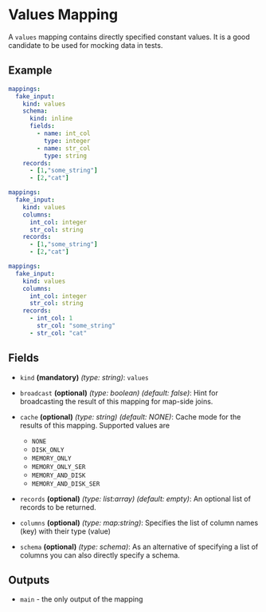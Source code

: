 # Values Mapping

A `values` mapping contains directly specified constant values. It is a good candidate to be used for mocking data in
tests.


## Example

```yaml
mappings:
  fake_input:
    kind: values  
    schema:
      kind: inline
      fields:
        - name: int_col
          type: integer
        - name: str_col
          type: string
    records:
      - [1,"some_string"]
      - [2,"cat"]
```

```yaml
mappings:
  fake_input:
    kind: values
    columns:
      int_col: integer
      str_col: string
    records:
      - [1,"some_string"]
      - [2,"cat"]
```

```yaml
mappings:
  fake_input:
    kind: values
    columns:
      int_col: integer
      str_col: string
    records:
      - int_col: 1
        str_col: "some_string"
      - str_col: "cat"
```


## Fields
* `kind` **(mandatory)** *(type: string)*: `values`

* `broadcast` **(optional)** *(type: boolean)* *(default: false)*:
  Hint for broadcasting the result of this mapping for map-side joins.

* `cache` **(optional)** *(type: string)* *(default: NONE)*:
  Cache mode for the results of this mapping. Supported values are
    * `NONE`
    * `DISK_ONLY`
    * `MEMORY_ONLY`
    * `MEMORY_ONLY_SER`
    * `MEMORY_AND_DISK`
    * `MEMORY_AND_DISK_SER`

* `records` **(optional)** *(type: list:array)* *(default: empty)*:
  An optional list of records to be returned.

* `columns` **(optional)** *(type: map:string)*:
  Specifies the list of column names (key) with their type (value)

* `schema` **(optional)** *(type: schema)*:
  As an alternative of specifying a list of columns you can also directly specify a schema.


## Outputs
* `main` - the only output of the mapping
